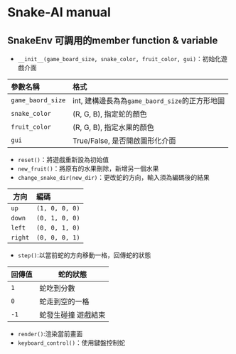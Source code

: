 # Snake-AI manual

## SnakeEnv 可調用的member function & variable
*  `__init__(game_board_size, snake_color, fruit_color, gui)`：初始化遊戲介面


| 參數名稱          | 格式                                           |
|:----------------- |:---------------------------------------------- |
| `game_baord_size` | int, 建構邊長為為`game_baord_size`的正方形地圖 |
| `snake_color`     | (R, G, B), 指定蛇的顏色                        |
| `fruit_color`     | (R, G, B), 指定水果的顏色                      |
| `gui`             | True/False, 是否開啟圖形化介面                 |

*  `reset()`：將遊戲重新設為初始值
*  `new_fruit()`：將原有的水果刪除，新增另一個水果
*  `change_snake_dir(new_dir)`：更改蛇的方向，輸入須為編碼後的結果

| 方向  | 編碼 |
| ----- |:---------------- |
| `up`    | `(1, 0, 0, 0)`     |
| `down`  | `(0, 1, 0, 0)`     |
| `left`  | `(0, 0, 1, 0)`     |
| `right` | `(0, 0, 0, 1)`     |

*  `step()`:以當前蛇的方向移動一格，回傳蛇的狀態

| 回傳值 | 蛇的狀態            |
| ------ | ------------------- |
| `1`      | 蛇吃到分數          |
| `0`      | 蛇走到空的一格      |
| `-1`     | 蛇發生碰撞 遊戲結束 |
* `render()`:渲染當前畫面
* `keyboard_control()`：使用鍵盤控制蛇

